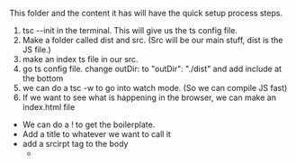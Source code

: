 This folder and the content it has will have the quick setup process steps.

1) tsc --init in the terminal. This will give us the ts config file. 
2) Make a folder called dist and src. (Src will be our main stuff, dist is the JS file.)
3) make an index ts file in our src. 
4) go ts config file. change outDir: to "outDir": "./dist" and add include at the bottom 
5) we can do a tsc -w to go into watch mode. (So we can compile JS fast)
6) If we want to see what is happening in the browser, we can make an index.html file
  - We can do a ! to get the boilerplate.
  - Add a title to whatever we want to call it
  - add a srcirpt tag to the body
    * <script src= "dist/index.js"><script>

7) In order to do a live server, we can do npm start. I didn't do this method but just for reference just in case
  - npm init -y (Makes package.json. Make sure the name in package.json is all lowercase)
  - npm install lite-server
  - in the scripts on package.json. we can make a "start: "lite-server"
  - npm start


DOM Resources and Things I Thought Important
